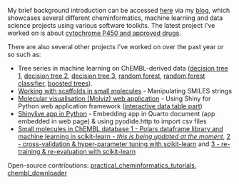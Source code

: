 My brief background introduction can be accessed [here](https://jhylin.github.io/Data_in_life_blog/about.html) via my [blog](https://jhylin.github.io/Data_in_life_blog/), which showcases several different cheminformatics, machine learning and data science projects using various software toolkits. The latest project I've worked on is about [cytochrome P450 and approved drugs](https://jhylin.github.io/Data_in_life_blog/posts/20_Cyp3a4_2d6_inh/1_CYP450_drugs.html).

There are also several other projects I've worked on over the past year or so such as:

* Tree series in machine learning on ChEMBL-derived data ([decision tree 1](https://jhylin.github.io/Data_in_life_blog/posts/16_ML2-1_Decision_tree/1_data_col_prep.html), [decision tree 2](https://jhylin.github.io/Data_in_life_blog/posts/16_ML2-1_Decision_tree/2_data_prep_tran.html), [decision tree 3](https://jhylin.github.io/Data_in_life_blog/posts/16_ML2-1_Decision_tree/3_model_build.html), [random forest](https://jhylin.github.io/Data_in_life_blog/posts/17_ML2-2_Random_forest/1_random_forest.html), [random forest classifier](https://jhylin.github.io/Data_in_life_blog/posts/17_ML2-2_Random_forest/2_random_forest_classifier.html), [boosted trees](https://jhylin.github.io/Data_in_life_blog/posts/19_ML2-3_Boosted_trees/1_adaboost_xgb.html)). 
* [Working with scaffolds in small molecules](https://jhylin.github.io/Data_in_life_blog/posts/14_Scaffolds_in_small_molecules/chembl_anti-inf_data_prep_current.html) - Manipulating SMILES strings
* [Molecular visualisation (Molviz) web application](https://jhylin.github.io/Data_in_life_blog/posts/15_Molviz/Molviz.html) - Using Shiny for Python web application framework ([interactive data table part](https://jhylin.github.io/Data_in_life_blog/posts/15_Molviz/itables.html))
* [Shinylive app in Python](https://jhylin.github.io/Data_in_life_blog/posts/13_Shiny_app_python/ShinyAppPy_PC_Cov19_app_embed_pyodide_http.html) - Embedding app in Quarto document (app embedded in web page) & using pyodide.http to import csv files
* [Small molecules in ChEMBL database 1 - Polars dataframe library and machine learning in scikit-learn - *this is being updated at the moment*](https://jhylin.github.io/Data_in_life_blog/posts/08_ML1-1_Small_molecules_in_ChEMBL_database/ML1-1_chembl_cpds.html), [2 - cross-validation & hyper-parameter tuning with scikit-learn](https://jhylin.github.io/Data_in_life_blog/posts/10_ML1-2_Small_molecules_in_ChEMBL_database/ML1-2_chembl_cpds.html) and [3 - re-training & re-evaluation with scikit-learn](https://jhylin.github.io/Data_in_life_blog/posts/11_ML1-3_Small_molecules_in_ChEMBL_database/ML1-3_chembl_cpds.html)

Open-source contributions:
[practical_cheminformatics_tutorials](https://github.com/PatWalters/practical_cheminformatics_tutorials/issues/12), [chembl_downloader](https://github.com/cthoyt/chembl-downloader/pull/13)
